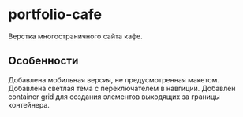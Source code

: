 # portfolio-cafe

Верстка многостраничного сайта кафе.

## Особенности

Добавлена мобильная версия, не предусмотренная макетом.  
Добавлена светлая тема с переключателем в навгиции.
Добавлен container grid для создания элементов выходящих за границы контейнера.
